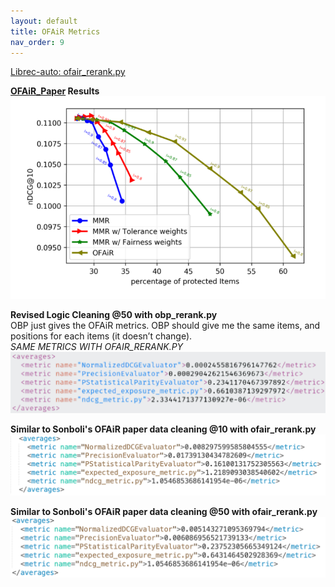 ```yaml
---
layout: default
title: OFAiR Metrics
nav_order: 9
---
```

[Librec-auto: ofair_rerank.py](https://github.com/that-recsys-lab/librec-auto/blob/master/librec_auto/core/cmd/rerank/ofair_rerank.py) <br />

**[OFAiR_Paper](content/papers/OFAIR_Paper.pdf) Results** <br />
![OFAiR Results](content/ofair/ofair_ndcg.png)

**Revised Logic Cleaning @50 with obp_rerank.py** <br />
OBP just gives the OFAiR metrics. OBP should give me the same items, and positions for each items (it doesn’t change). <br />
*SAME METRICS WITH OFAIR_RERANK.PY*
![NDCG@10 Results](content/ofair/results_50.png)

**Similar to Sonboli's OFAiR paper data cleaning @10 with ofair_rerank.py** <br />
![N@10 Results](content/ofair/n_10.png)

**Similar to Sonboli's OFAiR paper data cleaning @50 with ofair_rerank.py** <br />
![N@50 Results](content/ofair/n_50.png)
